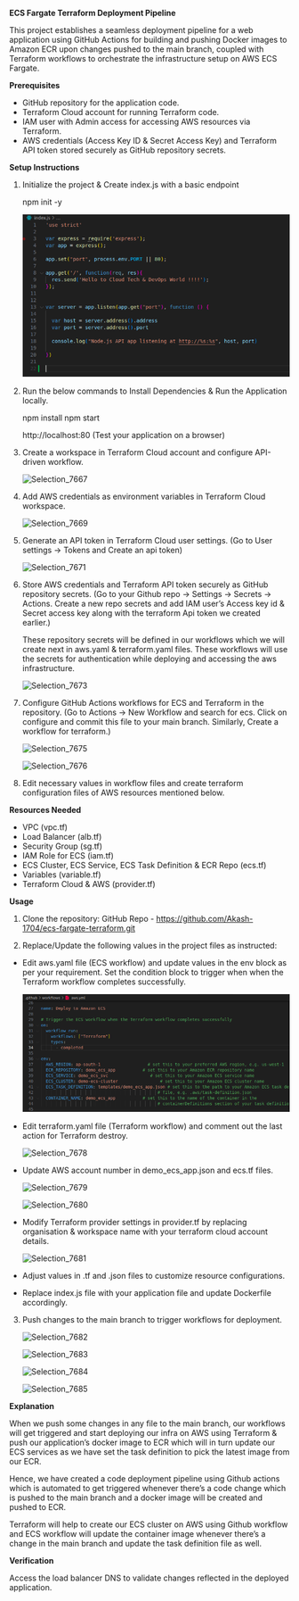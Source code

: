 **ECS Fargate Terraform Deployment Pipeline**

This project establishes a seamless deployment pipeline for a web application using GitHub Actions for building and pushing Docker images to Amazon ECR upon changes pushed to the main branch, coupled with Terraform workflows to orchestrate the infrastructure setup on AWS ECS Fargate.

**Prerequisites**
* GitHub repository for the application code.
* Terraform Cloud account for running Terraform code.
* IAM user with Admin access for accessing AWS resources via Terraform.
* AWS credentials (Access Key ID & Secret Access Key) and Terraform API token stored securely as GitHub repository secrets.

**Setup Instructions**

1. Initialize the project & Create index.js with a basic endpoint

   npm init -y

    ![alt text](image.png)

2. Run the below commands to Install Dependencies & Run the Application locally.

   npm install
   npm start

   http://localhost:80 (Test your application on a browser)

3. Create a workspace in Terraform Cloud account and configure API-driven workflow.


    ![Selection_7667](https://github.com/Akash-1704/ecs-fargate-terraform/assets/90324028/79d497a2-76b5-44fa-9015-05a2232635a9)



4. Add AWS credentials as environment variables in Terraform Cloud workspace.


   ![Selection_7669](https://github.com/Akash-1704/ecs-fargate-terraform/assets/90324028/9ec20004-4cc2-474f-ace9-15ef0701cc73)


5. Generate an API token in Terraform Cloud user settings.
(Go to User settings -> Tokens and Create an api token)


   ![Selection_7671](https://github.com/Akash-1704/ecs-fargate-terraform/assets/90324028/464ee212-b6a0-445f-abdf-0da25659bf1f)



6. Store AWS credentials and Terraform API token securely as GitHub repository secrets.
(Go to your Github repo -> Settings -> Secrets -> Actions. Create a new repo secrets and add IAM user’s Access key id & Secret access key along with the terraform Api token we created earlier.)

    These repository secrets will be defined in our workflows which we will create next in aws.yaml & terraform.yaml files. These workflows will use the secrets for authentication while deploying and accessing the aws infrastructure.



   ![Selection_7673](https://github.com/Akash-1704/ecs-fargate-terraform/assets/90324028/d61db80e-8404-4a74-988d-b45b67f48c0b)




7. Configure GitHub Actions workflows for ECS and Terraform in the repository.
(Go to Actions -> New Workflow and search for ecs. Click on configure and commit this file to your main branch. Similarly, Create a workflow for terraform.)



   ![Selection_7675](https://github.com/Akash-1704/ecs-fargate-terraform/assets/90324028/1a3660d1-2513-4167-b7f3-ab9c24cf960a)


   ![Selection_7676](https://github.com/Akash-1704/ecs-fargate-terraform/assets/90324028/200cf752-dbf4-4375-a3d7-de39ba686390)



6. Edit necessary values in workflow files and create terraform configuration files of AWS resources mentioned below.


**Resources Needed**

* VPC (vpc.tf)
* Load Balancer (alb.tf)
* Security Group (sg.tf)
* IAM Role for ECS (iam.tf)
* ECS Cluster, ECS Service, ECS Task Definition & ECR Repo (ecs.tf)
* Variables (variable.tf)
* Terraform Cloud & AWS (provider.tf)

**Usage**

1. Clone the repository: GitHub Repo - https://github.com/Akash-1704/ecs-fargate-terraform.git

2. Replace/Update the following values in the project files as instructed:

* Edit aws.yaml file (ECS workflow) and update values in the env block as per your requirement.
  Set the condition block to trigger when when the Terraform workflow completes successfully. 

    ![alt text](image-1.png)



* Edit terraform.yaml file (Terraform workflow) and comment out the last action for Terraform destroy. 


   ![Selection_7678](https://github.com/Akash-1704/ecs-fargate-terraform/assets/90324028/fc7a4357-396f-40b8-a51c-4eae2cb24954)


* Update AWS account number in demo_ecs_app.json and ecs.tf files. 


   ![Selection_7679](https://github.com/Akash-1704/ecs-fargate-terraform/assets/90324028/ad36aec5-65ea-46d7-beb4-6ae54d8a77ce)



   ![Selection_7680](https://github.com/Akash-1704/ecs-fargate-terraform/assets/90324028/cf5d177e-d123-45f2-817d-8b643290951c)


* Modify Terraform provider settings in provider.tf by  replacing organisation & workspace name with your terraform cloud account details.

  
   ![Selection_7681](https://github.com/Akash-1704/ecs-fargate-terraform/assets/90324028/5ec328af-1291-4a9b-ad79-5d356b96aa5c)


* Adjust values in .tf and .json files to customize resource configurations.
* Replace index.js file with your application file and update Dockerfile accordingly.

3. Push changes to the main branch to trigger workflows for deployment.


   ![Selection_7682](https://github.com/Akash-1704/ecs-fargate-terraform/assets/90324028/c38b2083-b0e1-4acc-8ef2-c2365d29e97e)


   ![Selection_7683](https://github.com/Akash-1704/ecs-fargate-terraform/assets/90324028/6738a722-6efc-4aa3-a4ae-eb6a044abc3b)


   ![Selection_7684](https://github.com/Akash-1704/ecs-fargate-terraform/assets/90324028/e908347f-9535-4fdf-b248-f8ab90e583f5)



   ![Selection_7685](https://github.com/Akash-1704/ecs-fargate-terraform/assets/90324028/45f0f405-2286-4d12-bf32-983889b52f5e)



**Explanation**

When we push some changes in any file to the main branch, our workflows will get triggered and start deploying our infra on AWS using Terraform & push our application’s docker image to ECR which will in turn update our ECS services as we have set the task definition to pick the latest image from our ECR.

Hence, we have created a code deployment pipeline using Github actions which is automated to get triggered whenever there’s a code change which is pushed to the main branch and a docker image will be created and pushed to ECR.

Terraform will help to create our ECS cluster on AWS using Github workflow and ECS workflow will update the container image whenever there’s a change in the main branch and update the task definition file as well.




**Verification**

Access the load balancer DNS to validate changes reflected in the deployed application.




